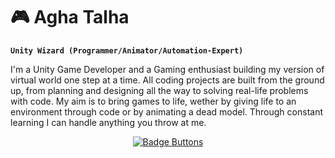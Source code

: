 # 🎮 Agha Talha
**`Unity Wizard (Programmer/Animator/Automation-Expert)`**

I'm a Unity Game Developer and a Gaming enthusiast building my version of virtual world one step at a time. All coding projects are built from the ground up, from planning and designing all the way to solving real-life problems with code. My aim is to bring games to life, wether by giving life to an environment through code or by animating a dead model. Through constant learning I can handle anything you throw at me.  


<div align = center>

[![Badge Buttons]][Buttons]

</div>




<!----------------------------------------------------------------------------->

[Buttons]: https://github.com/MarkedDown/Buttons 'How to make buttons'


<!----------------------------------[ Badges ]--------------------------------->

[Badge Buttons]: https://img.shields.io/badge/Buttons-37a779?style=for-the-badge&logoColor=white&logo=Openlayers
